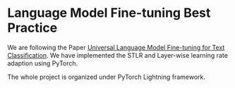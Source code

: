 # Language Model Fine-tuning Best Practice

We are following the Paper [Universal Language Model Fine-tuning for Text Classiﬁcation](https://arxiv.org/abs/1801.06146).
We have implemented the STLR and Layer-wise learning rate adaption using PyTorch.

The whole project is organized under PyTorch Lightning framework.